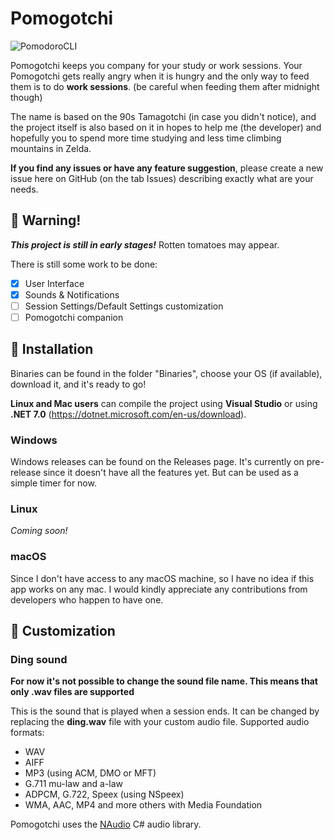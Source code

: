 # Pomogotchi
![PomodoroCLI](../main/img/to_ma_to.png)

Pomogotchi keeps you company for your study or work sessions. Your Pomogotchi gets really angry when it is hungry and the only way to feed them is to do **work sessions**. 
(be careful when feeding them after midnight though)

The name is based on the 90s Tamagotchi (in case you didn't notice), and the project itself is also based on it in hopes to help me (the developer) and hopefully you to spend more time studying and less time climbing mountains in Zelda.

**If you find any issues or have any feature suggestion**, please create a new issue here on GitHub (on the tab Issues) describing exactly what are your needs.

## :garlic: Warning!
***This project is still in early stages!***
Rotten tomatoes may appear.

There is still some work to be done:
- [x] User Interface
- [x] Sounds & Notifications
- [ ] Session Settings/Default Settings customization
- [ ] Pomogotchi companion

## :tomato: Installation

Binaries can be found in the folder "Binaries", choose your OS (if available), download it, and it's ready to go!

**Linux and Mac users** can compile the project using **Visual Studio** or using **.NET 7.0** (https://dotnet.microsoft.com/en-us/download).

### Windows

Windows releases can be found on the Releases page.
It's currently on pre-release since it doesn't have all the features yet. But can be used as a simple timer for now.

### Linux
*Coming soon!*

### macOS
Since I don't have access to any macOS machine, so I have no idea if this app works on any mac. 
I would kindly appreciate any contributions from developers who happen to have one.

## :onion: Customization

###  Ding sound
**For now it's not possible to change the sound file name. This means that only .wav files are supported**

This is the sound that is played when a session ends. It can be changed by replacing the **ding.wav** file with your custom audio file.
Supported audio formats:
- WAV
- AIFF
- MP3 (using ACM, DMO or MFT)
- G.711 mu-law and a-law
- ADPCM, G.722, Speex (using NSpeex)
- WMA, AAC, MP4 and more others with Media Foundation

Pomogotchi uses the [NAudio](https://github.com/naudio/NAudio) C# audio library.


